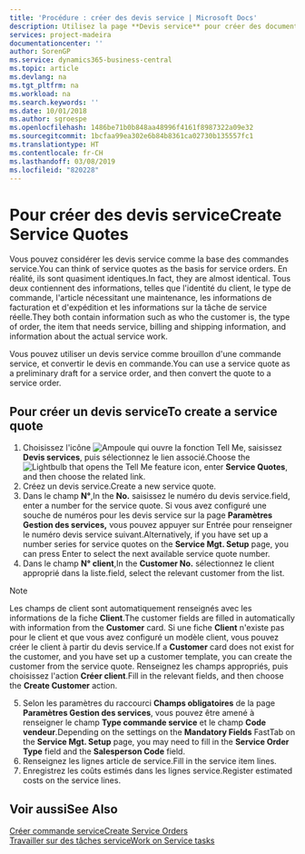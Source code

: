 ```yaml
---
title: 'Procédure : créer des devis service | Microsoft Docs'
description: Utilisez la page **Devis service** pour créer des documents dans lesquels vous saisissez des informations sur un service, tel que réparation et maintenance, pour des articles de service à la demande du client. Vous pouvez utiliser un devis service comme brouillon d'une commande service, et convertir le devis en commande.
services: project-madeira
documentationcenter: ''
author: SorenGP
ms.service: dynamics365-business-central
ms.topic: article
ms.devlang: na
ms.tgt_pltfrm: na
ms.workload: na
ms.search.keywords: ''
ms.date: 10/01/2018
ms.author: sgroespe
ms.openlocfilehash: 1486be71b0b848aa48996f4161f8987322a09e32
ms.sourcegitcommit: 1bcfaa99ea302e6b84b8361ca02730b135557fc1
ms.translationtype: HT
ms.contentlocale: fr-CH
ms.lasthandoff: 03/08/2019
ms.locfileid: "820228"
---
```

# <a name="create-service-quotes"></a><span data-ttu-id="b551e-104">Pour créer des devis service</span><span class="sxs-lookup"><span data-stu-id="b551e-104">Create Service Quotes</span></span>
<span data-ttu-id="b551e-105">Vous pouvez considérer les devis service comme la base des commandes service.</span><span class="sxs-lookup"><span data-stu-id="b551e-105">You can think of service quotes as the basis for service orders.</span></span> <span data-ttu-id="b551e-106">En réalité, ils sont quasiment identiques.</span><span class="sxs-lookup"><span data-stu-id="b551e-106">In fact, they are almost identical.</span></span> <span data-ttu-id="b551e-107">Tous deux contiennent des informations, telles que l'identité du client, le type de commande, l'article nécessitant une maintenance, les informations de facturation et d'expédition et les informations sur la tâche de service réelle.</span><span class="sxs-lookup"><span data-stu-id="b551e-107">They both contain information such as who the customer is, the type of order, the item that needs service, billing and shipping information, and information about the actual service work.</span></span>
 
<span data-ttu-id="b551e-108">Vous pouvez utiliser un devis service comme brouillon d'une commande service, et convertir le devis en commande.</span><span class="sxs-lookup"><span data-stu-id="b551e-108">You can use a service quote as a preliminary draft for a service order, and then convert the quote to a service order.</span></span>  
  
## <a name="to-create-a-service-quote"></a><span data-ttu-id="b551e-109">Pour créer un devis service</span><span class="sxs-lookup"><span data-stu-id="b551e-109">To create a service quote</span></span>  
1. <span data-ttu-id="b551e-110">Choisissez l'icône ![Ampoule qui ouvre la fonction Tell Me](media/ui-search/search_small.png "Dites-moi ce que vous voulez faire"), saisissez **Devis services**, puis sélectionnez le lien associé.</span><span class="sxs-lookup"><span data-stu-id="b551e-110">Choose the ![Lightbulb that opens the Tell Me feature](media/ui-search/search_small.png "Tell me what you want to do") icon, enter **Service Quotes**, and then choose the related link.</span></span>  
2. <span data-ttu-id="b551e-111">Créez un devis service.</span><span class="sxs-lookup"><span data-stu-id="b551e-111">Create a new service quote.</span></span>  
3. <span data-ttu-id="b551e-112">Dans le champ **N°**,</span><span class="sxs-lookup"><span data-stu-id="b551e-112">In the **No.**</span></span> <span data-ttu-id="b551e-113">saisissez le numéro du devis service.</span><span class="sxs-lookup"><span data-stu-id="b551e-113">field, enter a number for the service quote.</span></span> <span data-ttu-id="b551e-114">Si vous avez configuré une souche de numéros pour les devis service sur la page **Paramètres Gestion des services,** vous pouvez appuyer sur Entrée pour renseigner le numéro devis service suivant.</span><span class="sxs-lookup"><span data-stu-id="b551e-114">Alternatively, if you have set up a number series for service quotes on the **Service Mgt. Setup** page, you can press Enter to select the next available service quote number.</span></span>  
4. <span data-ttu-id="b551e-115">Dans le champ **N° client**,</span><span class="sxs-lookup"><span data-stu-id="b551e-115">In the **Customer No.**</span></span>  <span data-ttu-id="b551e-116">sélectionnez le client approprié dans la liste.</span><span class="sxs-lookup"><span data-stu-id="b551e-116">field, select the relevant customer from the list.</span></span>  

  > [!Note]  
  >  <span data-ttu-id="b551e-117">Les champs de client sont automatiquement renseignés avec les informations de la fiche **Client**.</span><span class="sxs-lookup"><span data-stu-id="b551e-117">The customer fields are filled in automatically with information from the **Customer** card.</span></span> <span data-ttu-id="b551e-118">Si une fiche **Client** n'existe pas pour le client et que vous avez configuré un modèle client, vous pouvez créer le client à partir du devis service.</span><span class="sxs-lookup"><span data-stu-id="b551e-118">If a **Customer** card does not exist for the customer, and you have set up a customer template, you can create the customer from the service quote.</span></span> <span data-ttu-id="b551e-119">Renseignez les champs appropriés, puis choisissez l'action **Créer client**.</span><span class="sxs-lookup"><span data-stu-id="b551e-119">Fill in the relevant fields, and then choose the **Create Customer** action.</span></span>  
  
5. <span data-ttu-id="b551e-120">Selon les paramètres du raccourci **Champs obligatoires** de la page **Paramètres Gestion des services**, vous pouvez être amené à renseigner le champ **Type commande service** et le champ **Code vendeur**.</span><span class="sxs-lookup"><span data-stu-id="b551e-120">Depending on the settings on the **Mandatory Fields** FastTab on the **Service Mgt. Setup** page, you may need to fill in the **Service Order Type** field and the **Salesperson Code** field.</span></span>  
6. <span data-ttu-id="b551e-121">Renseignez les lignes article de service.</span><span class="sxs-lookup"><span data-stu-id="b551e-121">Fill in the service item lines.</span></span>  
7. <span data-ttu-id="b551e-122">Enregistrez les coûts estimés dans les lignes service.</span><span class="sxs-lookup"><span data-stu-id="b551e-122">Register estimated costs on the service lines.</span></span>  
  
## <a name="see-also"></a><span data-ttu-id="b551e-123">Voir aussi</span><span class="sxs-lookup"><span data-stu-id="b551e-123">See Also</span></span>  
[<span data-ttu-id="b551e-124">Créer commande service</span><span class="sxs-lookup"><span data-stu-id="b551e-124">Create Service Orders</span></span>](service-how-to-create-service-orders.md)  
[<span data-ttu-id="b551e-125">Travailler sur des tâches service</span><span class="sxs-lookup"><span data-stu-id="b551e-125">Work on Service tasks</span></span>](service-how-to-work-on-service-tasks.md)  

 